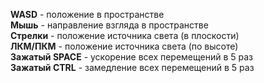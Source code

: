 **WASD** - положение в пространстве <br />
**Мышь** -  направление взгляда в пространстве <br />
**Стрелки** - положение источника света (в плоскости) <br />
**ЛКМ/ПКМ** - положение источника света (по высоте) <br />
**Зажатый SPACE** - ускорение всех перемещений в 5 раз <br />
**Зажатый CTRL** - замедление всех перемещений в 5 раз <br />
